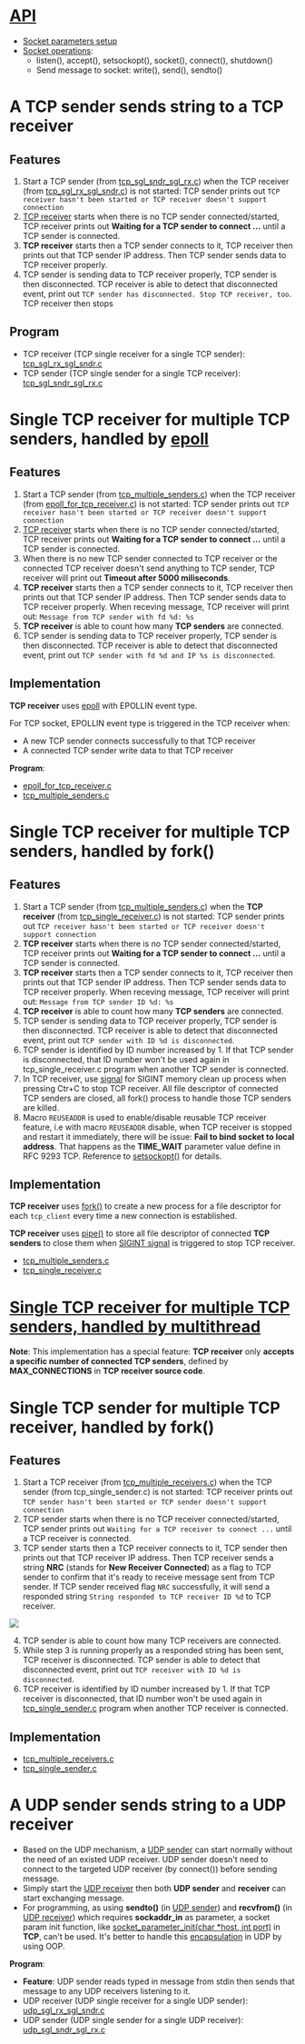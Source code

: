 # [API](API.md)
* [Socket parameters setup](API%20socket%20parameters%20setup.md)
* [Socket operations](API%20socket%20operations.md):
  * listen(), accept(), setsockopt(), socket(), connect(), shutdown()
  * Send message to socket: write(), send(), sendto()
# A TCP sender sends string to a TCP receiver

## Features
1. Start a TCP sender (from [tcp_sgl_sndr_sgl_rx.c](src/tcp_sgl_sndr_sgl_rx.c)) when the TCP receiver (from [tcp_sgl_rx_sgl_sndr.c](src/tcp_sgl_rx_sgl_sndr.c)) is not started: TCP sender prints out ``TCP receiver hasn't been started or TCP receiver doesn't support connection``
2. [TCP receiver](src/tcp_sgl_rx_sgl_sndr.c) starts when there is no TCP sender connected/started, TCP receiver prints out **Waiting for a TCP sender to connect ...** until a TCP sender is connected.
3. **TCP receiver** starts then a TCP sender connects to it, TCP receiver then prints out that TCP sender IP address. Then TCP sender sends data to TCP receiver properly.
4. TCP sender is sending data to TCP receiver properly, TCP sender is then disconnected. TCP receiver is able to detect that disconnected event, print out ``TCP sender has disconnected. Stop TCP receiver, too``. TCP receiver then stops

## Program
* TCP receiver (TCP single receiver for a single TCP sender): [tcp_sgl_rx_sgl_sndr.c](src/tcp_sgl_rx_sgl_sndr.c)
* TCP sender (TCP single sender for a single TCP receiver): [tcp_sgl_sndr_sgl_rx.c](src/tcp_sgl_sndr_sgl_rx.c)

# Single TCP receiver for multiple TCP senders, handled by [epoll](../Physical%20layer/File%20IO/System%20call/epoll/)
## Features
1. Start a TCP sender (from [tcp_multiple_senders.c](src/tcp_multiple_senders.c)) when the TCP receiver (from [epoll_for_tcp_receiver.c](src/epoll_for_tcp_receiver.c)) is not started: TCP sender prints out ``TCP receiver hasn't been started or TCP receiver doesn't support connection``
2. [TCP receiver](src/epoll_for_tcp_receiver.c) starts when there is no TCP sender connected/started, TCP receiver prints out **Waiting for a TCP sender to connect ...** until a TCP sender is connected.
3. When there is no new TCP sender connected to TCP receiver or the connected TCP receiver doesn't send anything to TCP sender, TCP receiver will print out **Timeout after 5000 miliseconds**.
4. **TCP receiver** starts then a TCP sender connects to it, TCP receiver then prints out that TCP sender IP address. Then TCP sender sends data to TCP receiver properly.
When receving message, TCP receiver will print out: ``Message from TCP sender with fd %d: %s``
5. **TCP receiver** is able to count how many **TCP senders** are connected.
6. TCP sender is sending data to TCP receiver properly, TCP sender is then disconnected. TCP receiver is able to detect that disconnected event, print out ``TCP sender with fd %d and IP %s is disconnected``.

## Implementation

**TCP receiver** uses [epoll](https://github.com/TranPhucVinh/C/tree/master/Physical%20layer/File%20IO/System%20call/epoll) with EPOLLIN event type.

For TCP socket, EPOLLIN event type is triggered in the TCP receiver when:
* A new TCP sender connects successfully to that TCP receiver
* A connected TCP sender write data to that TCP receiver

**Program**:
* [epoll_for_tcp_receiver.c](src/epoll_for_tcp_receiver.c)
* [tcp_multiple_senders.c](src/tcp_multiple_senders.c)

# Single TCP receiver for multiple TCP senders, handled by fork()

## Features

1. Start a TCP sender (from [tcp_multiple_senders.c](src/tcp_multiple_senders.c)) when the **TCP receiver** (from [tcp_single_receiver.c](src/tcp_single_receiver.c)) is not started: TCP sender prints out ``TCP receiver hasn't been started or TCP receiver doesn't support connection``
2. **TCP receiver** starts when there is no TCP sender connected/started, TCP receiver prints out **Waiting for a TCP sender to connect ...** until a TCP sender is connected.
3. **TCP receiver** starts then a TCP sender connects to it, TCP receiver then prints out that TCP sender IP address. Then TCP sender sends data to TCP receiver properly.
When receving message, TCP receiver will print out: ``Message from TCP sender ID %d: %s``
5. **TCP receiver** is able to count how many **TCP senders** are connected.
6. TCP sender is sending data to TCP receiver properly, TCP sender is then disconnected. TCP receiver is able to detect that disconnected event, print out ``TCP sender with ID %d is disconnected``.
7. TCP sender is identified by ID number increased by 1. If that TCP sender is disconnected, that ID number won't be used again in tcp_single_receiver.c program when another TCP sender is connected.
8. In TCP receiver, use [signal](../../Physical%20layer/Signal/) for SIGINT memory clean up process when pressing Ctr+C to stop TCP receiver. All file descriptor of connected TCP senders are closed, all fork() process to handle those TCP senders are killed.
9. Macro ``REUSEADDR`` is used to enable/disable reusable TCP receiver feature, i.e with macro ``REUSEADDR`` disable, when TCP receiver is stopped and restart it immediately, there will be issue: **Fail to bind socket to local address**. That happens as the **TIME_WAIT** parameter value define in RFC 9293 TCP. Reference to [setsockopt()](API.md#setsockopt) for details.

## Implementation

**TCP receiver** uses [fork()](../../Physical%20layer/Process/Process%20cloning) to create a new process for a file descriptor for each ``tcp_client`` every time a new connection is established.

**TCP receiver** uses [pipe()](../../Physical%20layer/File%20IO/pipe.md) to store all file descriptor of connected **TCP senders** to close them when [SIGINT signal](../../Physical%20layer/Signal/) is triggered to stop TCP receiver.

* [tcp_multiple_senders.c](tcp_multiple_senders.c)
* [tcp_single_receiver.c](tcp_single_receiver.c)

# [Single TCP receiver for multiple TCP senders, handled by multithread](https://github.com/TranPhucVinh/Cplusplus/tree/master/Transport%20layer#single-tcp-receiver-for-multiple-tcp-senders-handled-by-multithread)
**Note**: This implementation has a special feature: **TCP receiver** only **accepts a specific number of connected TCP senders**, defined by **MAX_CONNECTIONS** in **TCP receiver source code**.
# Single TCP sender for multiple TCP receiver, handled by fork()

## Features

1. Start a TCP receiver (from [tcp_multiple_receivers.c](src/tcp_multiple_receivers.c)) when the TCP sender (from tcp_single_sender.c) is not started: TCP receiver prints out ``TCP sender hasn't been started or TCP sender doesn't support connection``
2. TCP sender starts when there is no TCP receiver connected/started, TCP sender prints out ``Waiting for a TCP receiver to connect ...`` until a TCP receiver is connected.
3. TCP sender starts then a TCP receiver connects to it, TCP sender then prints out that TCP receiver IP address. Then TCP receiver sends a string **NRC** (stands for **New Receiver Connected**) as a flag to TCP sender to confirm that it's ready to receive message sent from TCP sender. If TCP sender received flag ``NRC`` successfully, it will send a responded string ``String responded to TCP receiver ID %d`` to TCP receiver.

![](https://github.com/TranPhucVinh/C/blob/master/Environment/Images/single_tcp_sender_for_multiple_tcp_receivers.png)

4. TCP sender is able to count how many TCP receivers are connected.
5. While step 3 is running properly as a responded string has been sent, TCP receiver is disconnected. TCP sender is able to detect that disconnected event, print out ``TCP receiver with ID %d is disconnected``.
6. TCP receiver is identified by ID number increased by 1. If that TCP receiver is disconnected, that ID number won't be used again in [tcp_single_sender.c](src/tcp_single_sender.c) program when another TCP receiver is connected.

## Implementation

* [tcp_multiple_receivers.c](src/tcp_multiple_receivers.c)
* [tcp_single_sender.c](src/tcp_single_sender.c)

# A UDP sender sends string to a UDP receiver
* Based on the UDP mechanism, a [UDP sender](src/udp_sgl_sndr_sgl_rx.c) can start normally without the need of an existed UDP receiver. UDP sender doesn't need to connect to the targeted UDP receiver (by connect()) before sending message.
* Simply start the [UDP receiver](src/udp_sgl_rx_sgl_sndr.c) then both **UDP sender** and **receiver** can start exchanging message.
* For programming, as using **sendto()** (in [UDP sender](src/udp_sgl_sndr_sgl_rx.c)) and **recvfrom()** (in [UDP receiver](src/udp_sgl_rx_sgl_sndr.c)) which requires **sockaddr_in**  as parameter, a socket param init function, like [socket_parameter_init(char *host, int port)]() in **TCP**, can't be used. It's better to handle this [encapsulation](https://github.com/TranPhucVinh/Cplusplus/blob/master/Object-oriented%20programming/README.md#encapsulation) in UDP by using OOP.

**Program**: 
* **Feature**: UDP sender reads typed in message from stdin then sends that message to any UDP receivers listening to it.
* UDP receiver (UDP single receiver for a single UDP sender): [udp_sgl_rx_sgl_sndr.c](src/udp_sgl_rx_sgl_sndr.c)
* UDP sender (UDP single sender for a single UDP receiver): [udp_sgl_sndr_sgl_rx.c](src/udp_sgl_sndr_sgl_rx.c)

